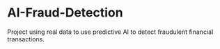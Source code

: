 # AI-Fraud-Detection
Project using real data to use predictive AI to detect fraudulent financial transactions. 
